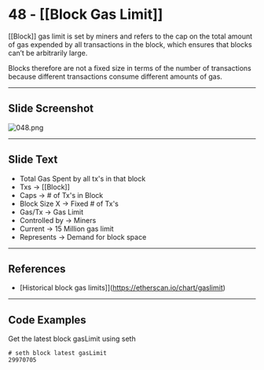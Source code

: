 # 48 - [[Block Gas Limit]]

[[Block]] gas limit is set by miners and refers to the cap on the total amount of gas expended by all transactions in the block, which ensures that blocks can’t be arbitrarily large. 

Blocks therefore are not a fixed size in terms of the number of transactions because different transactions consume different amounts of gas. 

___
## Slide Screenshot
![048.png](../images/ethereum101/048.png)
___
## Slide Text
- Total Gas Spent by all tx's in that block
- Txs -> [[Block]]
- Caps -> # of Tx's in Block
- Block Size X -> Fixed # of Tx's
- Gas/Tx -> Gas Limit
- Controlled by -> Miners
- Current -> 15 Million gas limit
- Represents -> Demand for block space 
___
## References
- [Historical block gas limits]](https://etherscan.io/chart/gaslimit)
___
## Code Examples
Get the latest block gasLimit using seth
```
# seth block latest gasLimit
29970705
```